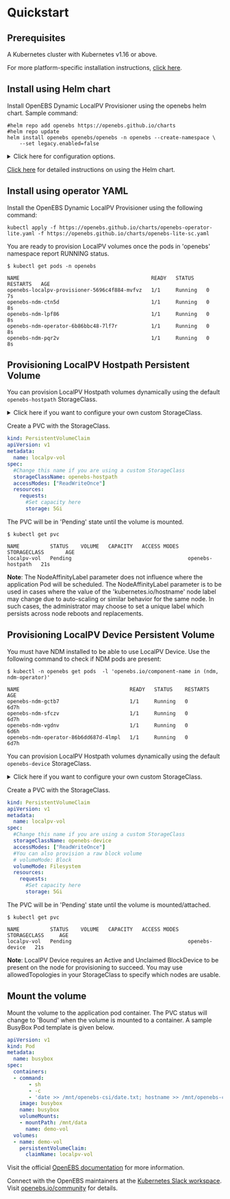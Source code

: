 # Quickstart

## Prerequisites

A Kubernetes cluster with Kubernetes v1.16 or above. 

For more platform-specific installation instructions, [click here](https://github.com/openebs/dynamic-localpv-provisioner/tree/develop/docs/installation/platforms/).

## Install using Helm chart
Install OpenEBS Dynamic LocalPV Provisioner using the openebs helm chart. Sample command:
```console
#helm repo add openebs https://openebs.github.io/charts
#helm repo update
helm install openebs openebs/openebs -n openebs --create-namespace \
	--set legacy.enabled=false
```
	
<details>
  <summary>Click here for configuration options.</summary>

  1. Install OpenEBS Dynamic LocalPV Provisioner without NDM. 
     
     You may choose to exclude the NDM subchart from installation if...
     - you want to only use OpenEBS LocalPV Hostpath
     - you already have NDM installed. Check if NDM pods exist with the command `kubectl get pods -n openebs -l 'openebs.io/component-name in (ndm, ndm-operator)'`

```console
helm install openebs openebs/openebs -n openebs --create-namespace \
	--set legacy.enabled=false \
	--set ndm.enabled=false \
	--set ndmOperator.enabled=false
```
  2. Install OpenEBS Dynamic LocalPV Provisioner for Hostpath volumes only
```console
helm install openebs openebs/openebs -n openebs --create-namespace \
	--set legacy.enabled=false \
	--set ndm.enabled=false \
	--set ndmOperator.enabled=false \
	--set localprovisioner.enableDeviceClass=false
```
  3. Install OpenEBS Dynamic LocalPV Provisioner with a custom hostpath directory. 
     This will change the `BasePath` value for the 'openebs-hostpath' StorageClass.
```console
helm install openebs openebs/openebs -n openebs --create-namespace \
	--set legacy.enabled=false \
	--set localprovisioner.basePath=<custom-hostpath>
```
</details>

[Click here](https://github.com/openebs/dynamic-localpv-provisioner/blob/master/deploy/helm/charts/README.md) for detailed instructions on using the Helm chart.

## Install using operator YAML
Install the OpenEBS Dynamic LocalPV Provisioner using the following command:
```console
kubectl apply -f https://openebs.github.io/charts/openebs-operator-lite.yaml -f https://openebs.github.io/charts/openebs-lite-sc.yaml
```

You are ready to provision LocalPV volumes once the pods in 'openebs' namespace report RUNNING status.
```console
$ kubectl get pods -n openebs

NAME                                           READY   STATUS    RESTARTS   AGE
openebs-localpv-provisioner-5696c4f884-mvfvz   1/1     Running   0          7s
openebs-ndm-ctn5d                              1/1     Running   0          8s
openebs-ndm-lpf86                              1/1     Running   0          8s
openebs-ndm-operator-6b86bbc48-7lf7r           1/1     Running   0          8s
openebs-ndm-pqr2v                              1/1     Running   0          8s
```

## Provisioning LocalPV Hostpath Persistent Volume

You can provision LocalPV Hostpath volumes dynamically using the default `openebs-hostpath` StorageClass.

<details>
  <summary>Click here if you want to configure your own custom StorageClass.</summary>

  ```yaml
  #This is a custom StorageClass template
  # Uncomment config options as desired
  apiVersion: storage.k8s.io/v1
  kind: StorageClass
  metadata:
    name: custom-hostpath
    annotations:
      #Use this annotation to set this StorageClass by default
      # storageclass.kubernetes.io/is-default-class: true
      openebs.io/cas-type: local
      cas.openebs.io/config: |
        - name: StorageType
          value: "hostpath"
       #Use this to set a custom
       # hostpath directory
       #- name: BasePath
       #  value: "/mnt/data"
       #Use this to set a custom
       # label for node selection
       # This label will be used to
       # uniquely identify a node instead
       # of 'kubernetes.io/hostname'
       #- name: NodeAffinityLabel
       #  value: "openebs.io/custom-node-unique-id"
  provisioner: openebs.io/local
  reclaimPolicy: Delete
  #It is necessary to have volumeBindingMode as WaitForFirstConsumer
  volumeBindingMode: WaitForFirstConsumer
  #Match labels in allowedTopologies to select nodes for volume provisioning
  # allowedTopologies:
  # - matchLabelExpressions:
  #   - key: kubernetes.io/hostname
  #     values:
  #     - worker-1
  #     - worker-2
  ```
</details>

Create a PVC with the StorageClass.
```yaml
kind: PersistentVolumeClaim
apiVersion: v1
metadata:
  name: localpv-vol
spec:
  #Change this name if you are using a custom StorageClass
  storageClassName: openebs-hostpath
  accessModes: ["ReadWriteOnce"]
  resources:
    requests:
      #Set capacity here
      storage: 5Gi
```
The PVC will be in 'Pending' state until the volume is mounted.
```console
$ kubectl get pvc

NAME          STATUS    VOLUME   CAPACITY   ACCESS MODES   STORAGECLASS       AGE
localpv-vol   Pending                                      openebs-hostpath   21s
```
**Note**: The NodeAffinityLabel parameter does not influence where the application Pod will be scheduled. The NodeAffinityLabel parameter is to be used in cases where the value of the 'kubernetes.io/hostname' node label may change due to auto-scaling or similar behavior for the same node. In such cases, the administrator may choose to set a unique label which persists across node reboots and replacements.

## Provisioning LocalPV Device Persistent Volume

You must have NDM installed to be able to use LocalPV Device. Use the following command to check if NDM pods are present:
```console
$ kubectl -n openebs get pods  -l 'openebs.io/component-name in (ndm, ndm-operator)'

NAME                                    READY   STATUS    RESTARTS   AGE
openebs-ndm-gctb7                       1/1     Running   0          6d7h
openebs-ndm-sfczv                       1/1     Running   0          6d7h
openebs-ndm-vgdnv                       1/1     Running   0          6d6h
openebs-ndm-operator-86b6dd687d-4lmpl   1/1     Running   0          6d7h
```

You can provision LocalPV Hostpath volumes dynamically using the default `openebs-device` StorageClass.

<details>
  <summary>Click here if you want to configure your own custom StorageClass.</summary>

  ```yaml
  #This is a custom StorageClass template
  # Uncomment config options as desired
  apiVersion: storage.k8s.io/v1
  kind: StorageClass
  metadata:
    name: custom-device
    annotations:
      #Use this annotation to set this StorageClass by default
      # storageclass.kubernetes.io/is-default-class: true
      openebs.io/cas-type: local
      cas.openebs.io/config: |
        - name: StorageType
          value: "device"
       #Use this to set the filesystem
       # type. Default is 'ext4'.
       #- name: FSType
       #  value: "xfs"
       #Only blockdevices with the label
       # openebs.io/block-device-tag=mongo
       # will be used
       #- name: BlockDeviceTag
       #  value: "mongo"
  provisioner: openebs.io/local
  reclaimPolicy: Delete
  #It is necessary to have volumeBindingMode as WaitForFirstConsumer
  volumeBindingMode: WaitForFirstConsumer
  #Match labels in allowedTopologies to select nodes for volume provisioning
  # allowedTopologies:
  # - matchLabelExpressions:
  #   - key: kubernetes.io/hostname
  #     values:
  #     - worker-1
  #     - worker-2
  ```
</details>

Create a PVC with the StorageClass.
```yaml
kind: PersistentVolumeClaim
apiVersion: v1
metadata:
  name: localpv-vol
spec:
  #Change this name if you are using a custom StorageClass
  storageClassName: openebs-device
  accessModes: ["ReadWriteOnce"]
  #You can also provision a raw block volume
  # volumeMode: Block
  volumeMode: Filesystem
  resources:
    requests:
      #Set capacity here
      storage: 5Gi
```
The PVC will be in 'Pending' state until the volume is mounted/attached.
```console
$ kubectl get pvc

NAME          STATUS    VOLUME   CAPACITY   ACCESS MODES   STORAGECLASS     AGE
localpv-vol   Pending                                      openebs-device   21s
```
**Note**: LocalPV Device requires an Active and Unclaimed BlockDevice to be present on the node for provisioning to succeed. You may use allowedTopologies in your StorageClass to specify which nodes are usable.

## Mount the volume

Mount the volume to the application pod container. The PVC status will change to 'Bound' when the volume is mounted to a container. A sample BusyBox Pod template is given below.
```yaml
apiVersion: v1
kind: Pod
metadata:
  name: busybox
spec:
  containers:
  - command:
       - sh
       - -c
       - 'date >> /mnt/openebs-csi/date.txt; hostname >> /mnt/openebs-csi/hostname.txt; sync; sleep 5; sync; tail -f /dev/null;'
    image: busybox
    name: busybox
    volumeMounts:
    - mountPath: /mnt/data
      name: demo-vol
  volumes:
  - name: demo-vol
    persistentVolumeClaim:
      claimName: localpv-vol
```


Visit the official [OpenEBS documentation](https://docs.openebs.io) for more information.

Connect with the OpenEBS maintainers at the [Kubernetes Slack workspace](https://kubernetes.slack.com/messages/openebs). Visit [openebs.io/community](https://openebs.io/community) for details.
